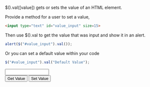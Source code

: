 $().val([value]) gets or sets the value of an HTML element.

Provide a method for a user to set a value,
```html
<input type="text" id="value_input" size=15>
```

Then use $().val to get the value that was input and show it in an alert.
```js
alert($("#value_input").val());
```

Or you can set a default value within your code
```js
$("#value_input").val("Default Value");
```

<input type="text" id="value_input" size=15></br>
<input type="button" value="Get Value" onclick='alert($("#value_input").val());'>
<input type="button" value="Set Value" onclick='($("#value_input").val("Default Value"));'>